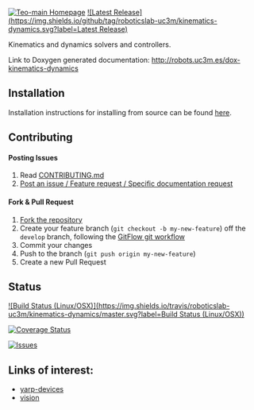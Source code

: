 [![Teo-main Homepage](https://img.shields.io/badge/kinematics-dynamics-orange.svg)](http://robots.uc3m.es/dox-kinematics-dynamics) [![Latest Release](https://img.shields.io/github/tag/roboticslab-uc3m/kinematics-dynamics.svg?label=Latest Release)](https://github.com/roboticslab-uc3m/kinematics-dynamics/tags)

Kinematics and dynamics solvers and controllers.

Link to Doxygen generated documentation: http://robots.uc3m.es/dox-kinematics-dynamics

## Installation

Installation instructions for installing from source can be found [here](doc/kinematics-dynamics-install.md).

## Contributing

#### Posting Issues

1. Read [CONTRIBUTING.md](https://github.com/roboticslab-uc3m/kinematics-dynamics/blob/master/CONTRIBUTING.md)
2. [Post an issue / Feature request / Specific documentation request](https://github.com/roboticslab-uc3m/kinematics-dynamics/issues)

#### Fork & Pull Request

1. [Fork the repository](https://github.com/roboticslab-uc3m/kinematics-dynamics/fork)
2. Create your feature branch (`git checkout -b my-new-feature`) off the `develop` branch, following the [GitFlow git workflow](https://www.atlassian.com/git/tutorials/comparing-workflows/gitflow-workflow)
3. Commit your changes
4. Push to the branch (`git push origin my-new-feature`)
5. Create a new Pull Request

## Status

[![Build Status (Linux/OSX)](https://img.shields.io/travis/roboticslab-uc3m/kinematics-dynamics/master.svg?label=Build Status (Linux/OSX))](https://travis-ci.org/roboticslab-uc3m/kinematics-dynamics)

[![Coverage Status](https://coveralls.io/repos/roboticslab-uc3m/kinematics-dynamics/badge.svg)](https://coveralls.io/r/roboticslab-uc3m/kinematics-dynamics)

[![Issues](https://img.shields.io/github/issues/roboticslab-uc3m/kinematics-dynamics.svg?label=Issues)](https://github.com/roboticslab-uc3m/kinematics-dynamics/issues)

## Links of interest:

* [yarp-devices](https://github.com/roboticslab-uc3m/yarp-devices)
* [vision](https://github.com/roboticslab-uc3m/vision)

